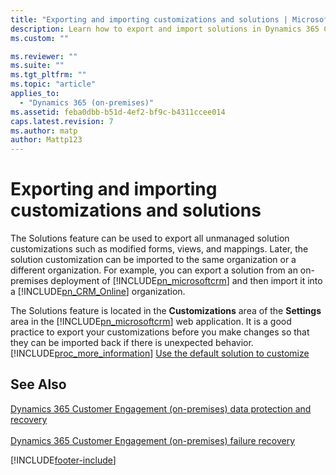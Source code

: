 ```yaml
---
title: "Exporting and importing customizations and solutions | Microsoft Docs"
description: Learn how to export and import solutions in Dynamics 365 Customer Engagement (on-premises)
ms.custom: ""

ms.reviewer: ""
ms.suite: ""
ms.tgt_pltfrm: ""
ms.topic: "article"
applies_to: 
  - "Dynamics 365 (on-premises)"
ms.assetid: feba0dbb-b51d-4ef2-bf9c-b4311ccee014
caps.latest.revision: 7
ms.author: matp
author: Mattp123
---
```

# Exporting and importing customizations and solutions



The Solutions feature can be used to export all unmanaged solution customizations such as modified forms, views, and mappings. Later, the solution customization can be imported to the same organization or a different organization. For example, you can export a solution from an on-premises deployment of [!INCLUDE[pn_microsoftcrm](../includes/pn-microsoftcrm.md)] and then import it into a [!INCLUDE[pn_CRM_Online](../includes/pn-crm-online.md)] organization.  
  
 The Solutions feature is located in the **Customizations** area of the **Settings** area in the [!INCLUDE[pn_microsoftcrm](../includes/pn-microsoftcrm.md)] web application. It is a good practice to export your customizations before you make changes so that they can be imported back if there is unexpected behavior. [!INCLUDE[proc_more_information](../includes/proc-more-information.md)] [Use the default solution to customize](../customize/use-solutions-for-your-customizations.md)  
  
## See Also  
 [Dynamics 365 Customer Engagement (on-premises) data protection and recovery](microsoft-dynamics-365-data-protection-and-recovery.md) </br>  
 [Dynamics 365 Customer Engagement (on-premises) failure recovery](microsoft-dynamics-365-failure-recovery.md)



[!INCLUDE[footer-include](../../../includes/footer-banner.md)]
